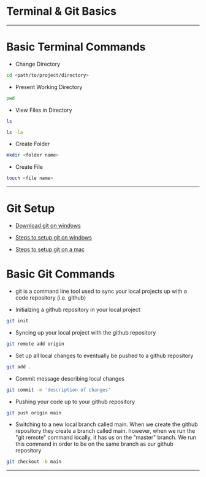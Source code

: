 # Terminal & Git Basics

---

# Basic Terminal Commands

- Change Directory
```bash
cd <path/to/project/directory>
```
- Present Working Directory
```bash
pwd
```
- View Files in Directory
```bash
ls
```
```bash
ls -la
```
- Create Folder
```bash
mkdir <folder name>
```
- Create File
```bash
touch <file name>
```

---

# Git Setup
- [Download git on windows](https://git-scm.com/download/win)
- [Steps to setup git on windows](https://phoenixnap.com/kb/how-to-install-git-windows)

- [Steps to setup git on a mac](https://www.atlassian.com/git/tutorials/install-git)

# Basic Git Commands
- git is a command line tool used to sync your local projects up with a code repository (i.e. github)

- Initialzing a github repository in your local project
```bash
git init
```
- Syncing up your local project with the github repository
```bash
git remote add origin
```
- Set up all local changes to eventually be pushed to a github repository
```bash
git add .
```
- Commit message describing local changes
```bash
git commit -m 'description of changes'
```
- Pushing your code up to your github repository
```bash
git push origin main
```
- Switching to a new local branch called main. When we create the github repository they create a branch called main. however, when we run the "git remote" command locally, it has us on the "master" branch. We run this command in order to be on the same branch as our github repository
```bash
git checkout -b main
```
---
